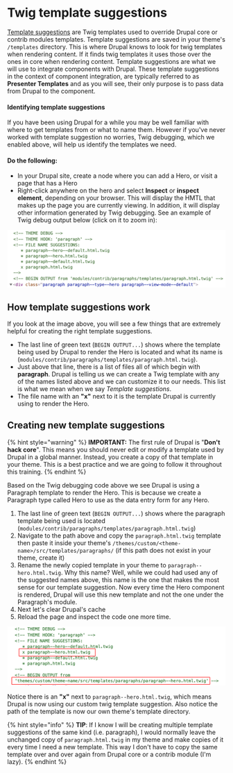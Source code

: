# Twig template suggestions

[Template suggestions](https://www.drupal.org/docs/8/theming/twig/working-with-twig-templates) are Twig templates used to override Drupal core or contrib modules templates. Template suggestions are saved in your theme's `/templates` directory. This is where Drupal knows to look for twig templates when rendering content. If it finds twig templates it uses those over the ones in core when rendering content.  Template suggestions are what we will use to integrate components with Drupal.  These template suggestions in the context of component integration, are typically referred to as **Presenter Templates** and as you will see, their only purpose is to pass data from Drupal to  the component.

#### Identifying template suggestions

If you have been using Drupal for a while you may be well familiar with where to get templates from or what to name them. However if you've never worked with template suggestion no worries, Twig debugging, which we enabled above, will help us identify the templates we need.

#### Do the following:

* In your Drupal site, create  a node where you can add a Hero, or visit a page that has a Hero
* Right-click anywhere on the hero and select **Inspect**  or **inspect element**, depending on your browser.  This will display the HMTL that makes up the page you are currently viewing.  In addition, it will display other information generated by Twig debugging.  See an example of Twig debug output below \(click on it to zoom in\):

![Example of Paragraph template suggestions.](../.gitbook/assets/debug.png)

## How template suggestions work <a id="creating-new-template-suggestions"></a>

If you look at the image above, you will see a few things that are extremely helpful for creating the right template suggestions.

* The last line of green text \(`BEGIN OUTPUT...`\) shows where the template being used by Drupal to render the Hero is located and what its name is \(`modules/contrib/paragraphs/templates/paragraph.html.twig`\).
* Just above that line, there is a list of files all of which begin with **paragraph**. Drupal is telling us we can create a Twig template with any of the names listed above and we can customize it to our needs.  This list is what we mean when we say _Template suggestions_.
* The file name with an **"x"** next to it is the template Drupal is currently using to render the Hero.

## Creating new template suggestions <a id="creating-new-template-suggestions"></a>

{% hint style="warning" %}
**IMPORTANT:** The first rule of Drupal is "**Don't hack core**".  This means you should never edit or modify a template used by Drupal in a global manner.  Instead, you create a copy of that template in your theme.  This is a best practice and we are going to follow it throughout this training.
{% endhint %}

Based on the Twig debugging code above we see Drupal is using a Paragraph template to render the Hero.  This is because we create a Paragraph type called Hero to use as the data entry form for any Hero. 

1. The last line of green text \(`BEGIN OUTPUT...`\) shows where the paragraph template being used is located \(`modules/contrib/paragraphs/templates/paragraph.html.twig`\)
2. Navigate to the path above and copy the `paragraph.html.twig` template then paste it inside your theme's `/themes/custom/<theme-name>/src/templates/paragraphs/` \(if this path does not exist in your theme, create it\)
3. Rename the newly copied template in your theme to `paragraph--hero.html.twig`.  Why this name?  Well, while we could had used any of the suggested names above, this name is the one that makes the most sense for our template suggestion.  Now every time the Hero component is rendered, Drupal will use this new template and not the one under the Paragraph's module.
4. Next let's clear Drupal's cache
5. Reload the page and inspect the code one more time.

![Example of Twig debug after template suggestion was created.](../.gitbook/assets/debug-after.png)

Notice there is an **"x"** next to `paragraph--hero.html.twig`, which means Drupal is now using our custom twig template suggestion. Also notice the path of the template is now our own theme's template directory.

{% hint style="info" %}
**TIP**: If I know I will be creating multiple template suggestions of the same kind \(i.e. paragraph\), I would normally leave the unchanged copy of `paragraph.html.twig` in my theme and make copies of it every time I need a new template. This way I don't have to copy the same template over and over again from Drupal core or a contrib module \(I'm lazy\).
{% endhint %}

